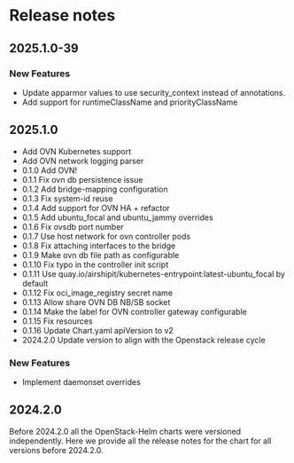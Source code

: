 # Release notes

## 2025.1.0-39

### New Features

- Update apparmor values to use security_context instead of annotations.
- Add support for runtimeClassName and priorityClassName

## 2025.1.0

- Add OVN Kubernetes support
- Add OVN network logging parser
- 0.1.0 Add OVN!
- 0.1.1 Fix ovn db persistence issue
- 0.1.2 Add bridge-mapping configuration
- 0.1.3 Fix system-id reuse
- 0.1.4 Add support for OVN HA + refactor
- 0.1.5 Add ubuntu_focal and ubuntu_jammy overrides
- 0.1.6 Fix ovsdb port number
- 0.1.7 Use host network for ovn controller pods
- 0.1.8 Fix attaching interfaces to the bridge
- 0.1.9 Make ovn db file path as configurable
- 0.1.10 Fix typo in the controller init script
- 0.1.11 Use quay.io/airshipit/kubernetes-entrypoint:latest-ubuntu_focal by default
- 0.1.12 Fix oci_image_registry secret name
- 0.1.13 Allow share OVN DB NB/SB socket
- 0.1.14 Make the label for OVN controller gateway configurable
- 0.1.15 Fix resources
- 0.1.16 Update Chart.yaml apiVersion to v2
- 2024.2.0 Update version to align with the Openstack release cycle

### New Features

- Implement daemonset overrides

## 2024.2.0

Before 2024.2.0 all the OpenStack-Helm charts were versioned independently.
Here we provide all the release notes for the chart for all versions before 2024.2.0.
